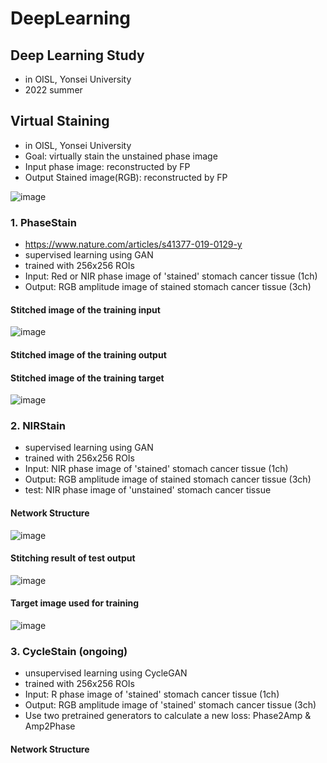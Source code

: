 # DeepLearning

## Deep Learning Study
- in OISL, Yonsei University
- 2022 summer


## Virtual Staining
- in OISL, Yonsei University
- Goal: virtually stain the unstained phase image
- Input phase image: reconstructed by FP
- Output Stained image(RGB): reconstructed by FP

![image](https://user-images.githubusercontent.com/109277474/213646998-183afcfb-2b06-4de0-bdfe-2cf07b695894.png)


### 1. PhaseStain
- https://www.nature.com/articles/s41377-019-0129-y
- supervised learning using GAN
- trained with 256x256 ROIs
- Input: Red or NIR phase image of 'stained' stomach cancer tissue (1ch)
- Output: RGB amplitude image of stained stomach cancer tissue (3ch)    
 
#### Stitched image of the training input
![image](https://github.com/JS1028/DeepLearning/assets/109277474/623856d7-a46a-4c5d-af4a-4b67ebfeec2e)

#### Stitched image of the training output


#### Stitched image of the training target
![image](https://github.com/JS1028/DeepLearning/assets/109277474/3245e061-9ac2-48c9-9fed-344e9ff4e1b9)
    


### 2. NIRStain
- supervised learning using GAN
- trained with 256x256 ROIs
- Input: NIR phase image of 'stained' stomach cancer tissue (1ch)
- Output: RGB amplitude image of stained stomach cancer tissue (3ch)
- test: NIR phase image of 'unstained' stomach cancer tissue    


#### Network Structure
![image](https://github.com/JS1028/DeepLearning/assets/109277474/63743cb4-bd80-4571-95c2-48391efa36a8)    

#### Stitching result of test output
![image](https://github.com/JS1028/DeepLearning/assets/109277474/539fe974-223f-464d-a7c6-cfc1db53fe81)    

#### Target image used for training
![image](https://github.com/JS1028/DeepLearning/assets/109277474/3245e061-9ac2-48c9-9fed-344e9ff4e1b9)    
    
    

### 3. CycleStain (ongoing)
- unsupervised learning using CycleGAN
- trained with 256x256 ROIs
- Input: R phase image of 'stained' stomach cancer tissue (1ch)
- Output: RGB amplitude image of 'stained' stomach cancer tissue (3ch)
- Use two pretrained generators to calculate a new loss: Phase2Amp & Amp2Phase    

#### Network Structure
